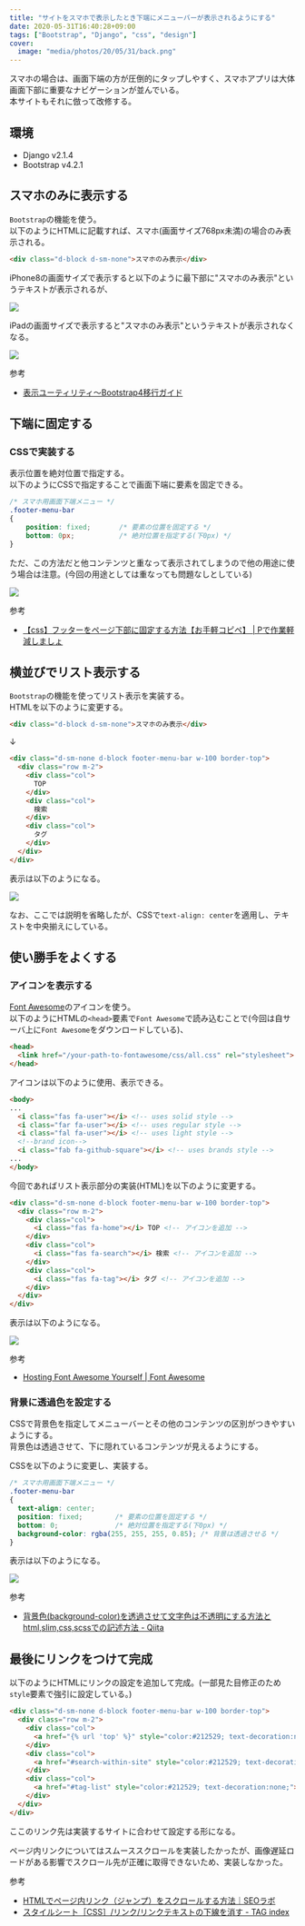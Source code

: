 ```yaml
---
title: "サイトをスマホで表示したとき下端にメニューバーが表示されるようにする"
date: 2020-05-31T16:40:28+09:00
tags: ["Bootstrap", "Django", "css", "design"]
cover:
  image: "media/photos/20/05/31/back.png"
---
```


スマホの場合は、画面下端の方が圧倒的にタップしやすく、スマホアプリは大体画面下部に重要なナビゲーションが並んでいる。  
本サイトもそれに倣って改修する。

## 環境

- Django v2.1.4
- Bootstrap v4.2.1

## スマホのみに表示する

`Bootstrap`の機能を使う。  
以下のようにHTMLに記載すれば、スマホ(画面サイズ768px未満)の場合のみ表示される。

```html
<div class="d-block d-sm-none">スマホのみ表示</div>
```

iPhone8の画面サイズで表示すると以下のように最下部に"スマホのみ表示"というテキストが表示されるが、

![](/media/markdownx/02cc1b54-43d0-407c-a1eb-9b9091f0f04f.png)

iPadの画面サイズで表示すると"スマホのみ表示"というテキストが表示されなくなる。

![](/media/markdownx/721e5d9a-6218-4019-babe-4bacb80873d4.png)

参考

- [表示ユーティリティ～Bootstrap4移行ガイド](https://cccabinet.jpn.org/bootstrap4/utilities/display)

## 下端に固定する

### CSSで実装する

表示位置を絶対位置で指定する。  
以下のようにCSSで指定することで画面下端に要素を固定できる。

```css
/* スマホ用画面下端メニュー */
.footer-menu-bar
{
	position: fixed;       /* 要素の位置を固定する */
	bottom: 0px;           /* 絶対位置を指定する(下0px) */
}
```

ただ、この方法だと他コンテンツと重なって表示されてしまうので他の用途に使う場合は注意。(今回の用途としては重なっても問題なしとしている)

![](/media/markdownx/6dad82a8-4bab-4138-9cdb-70f0a2c64b99.png)

参考

- [【css】フッターをページ下部に固定する方法【お手軽コピペ】 \| Pで作業軽減しましょ](https://tks-kan.com/2016/11/09/544/)

## 横並びでリスト表示する

`Bootstrap`の機能を使ってリスト表示を実装する。  
HTMLを以下のように変更する。

```html
<div class="d-block d-sm-none">スマホのみ表示</div>
```

↓

```html
<div class="d-sm-none d-block footer-menu-bar w-100 border-top"> 
  <div class="row m-2">
    <div class="col">
      TOP
    </div>
    <div class="col">
      検索
    </div>
    <div class="col">
      タグ
    </div>
  </div>
</div>
```

表示は以下のようになる。

![](/media/markdownx/b0f0d52e-9ed9-4366-9fbf-aa0a3f38b0f5.png)

なお、ここでは説明を省略したが、CSSで`text-align: center`を適用し、テキストを中央揃えにしている。

## 使い勝手をよくする

### アイコンを表示する

[Font Awesome](https://fontawesome.com/)のアイコンを使う。  
以下のようにHTMLの`<head>`要素で`Font Awesome`で読み込むことで(今回は自サーバ上に`Font Awesome`をダウンロードしている)、

```html
<head>
  <link href="/your-path-to-fontawesome/css/all.css" rel="stylesheet"> <!--load all styles -->
</head>
```

アイコンは以下のように使用、表示できる。

```html
<body>
...
  <i class="fas fa-user"></i> <!-- uses solid style -->
  <i class="far fa-user"></i> <!-- uses regular style -->
  <i class="fal fa-user"></i> <!-- uses light style -->
  <!--brand icon-->
  <i class="fab fa-github-square"></i> <!-- uses brands style -->
...
</body>
```

今回であればリスト表示部分の実装(HTML)を以下のように変更する。
```html
<div class="d-sm-none d-block footer-menu-bar w-100 border-top"> 
  <div class="row m-2">
    <div class="col">
      <i class="fas fa-home"></i> TOP <!-- アイコンを追加 -->
    </div>
    <div class="col">
      <i class="fas fa-search"></i> 検索 <!-- アイコンを追加 -->
    </div>
    <div class="col">
      <i class="fas fa-tag"></i> タグ <!-- アイコンを追加 -->
    </div>
  </div>
</div>
```

表示は以下のようになる。

![](/media/markdownx/948aa7d1-3bdd-4aa4-b59f-6c9e0502efcf.png)

参考

- [Hosting Font Awesome Yourself \| Font Awesome](https://fontawesome.com/how-to-use/on-the-web/setup/hosting-font-awesome-yourself)

### 背景に透過色を設定する

CSSで背景色を指定してメニューバーとその他のコンテンツの区別がつきやすいようにする。  
背景色は透過させて、下に隠れているコンテンツが見えるようにする。

CSSを以下のように変更し、実装する。
```css
/* スマホ用画面下端メニュー */
.footer-menu-bar
{
  text-align: center;
  position: fixed;        /* 要素の位置を固定する */
  bottom: 0;              /* 絶対位置を指定する(下0px) */
  background-color: rgba(255, 255, 255, 0.85); /* 背景は透過させる */
}
```

表示は以下のようになる。

![](/media/markdownx/9694a7e5-0bea-4234-9c86-e0e4768a2369.png)

参考

- [背景色\(background\-color\)を透過させて文字色は不透明にする方法とhtml,slim,css,scssでの記述方法 \- Qiita](https://qiita.com/mikuhonda/items/99a7a8acdb2921860ce0)

## 最後にリンクをつけて完成

以下のようにHTMLにリンクの設定を追加して完成。(一部見た目修正のため`style`要素で強引に設定している。)
```html
<div class="d-sm-none d-block footer-menu-bar w-100 border-top"> 
  <div class="row m-2">
    <div class="col">
      <a href="{% url 'top' %}" style="color:#212529; text-decoration:none;"><i class="fas fa-home"></i> TOP</a> <!-- TOPへのリンク -->
    </div>
    <div class="col">
      <a href="#search-within-site" style="color:#212529; text-decoration:none;"><i class="fas fa-search"></i> 検索</a> <!-- 検索へのページ内リンク -->
    </div>
    <div class="col">
      <a href="#tag-list" style="color:#212529; text-decoration:none;"><i class="fas fa-tag"></i> タグ</a> <!-- タグへのページ内リンク -->
    </div>
  </div>
</div>
```

ここのリンク先は実装するサイトに合わせて設定する形になる。

ページ内リンクについてはスムーススクロールを実装したかったが、画像遅延ロードがある影響でスクロール先が正確に取得できないため、実装しなかった。

参考

- [HTMLでページ内リンク（ジャンプ）をスクロールする方法｜SEOラボ](https://seolaboratory.jp/42119/)
- [スタイルシート［CSS］/リンク/リンクテキストの下線を消す \- TAG index](https://www.tagindex.com/stylesheet/link/text_decoration.html)

<!--
<div class="booklink-box" style="text-align:left;padding-bottom:20px;font-size:small;zoom: 1;overflow: hidden;"><div class="booklink-image" style="float:left;margin:0 15px 10px 0;"><a href="https://www.amazon.co.jp/exec/obidos/asin/4797398892/kouya17-22/" target="_blank" ><img src="https://thumbnail.image.rakuten.co.jp/@0_mall/book/cabinet/8892/9784797398892.jpg?_ex=200x200" style="border: none;" /></a></div><div class="booklink-info" style="line-height:120%;zoom: 1;overflow: hidden;"><div class="booklink-name" style="margin-bottom:10px;line-height:120%"><a href="https://hb.afl.rakuten.co.jp/hgc/15918ecf.b552f740.15918ed0.60dacf5d/yomereba_main_202005311638004109?pc=http%3A%2F%2Fbooks.rakuten.co.jp%2Frb%2F15822265%2F%3Fscid%3Daf_ich_link_urltxt%26m%3Dhttp%3A%2F%2Fm.rakuten.co.jp%2Fev%2Fbook%2F" target="_blank" >1冊ですべて身につくHTML & CSSとWebデザイン入門講座</a><div class="booklink-powered-date" style="font-size:8pt;margin-top:5px;font-family:verdana;line-height:120%">posted with <a href="https://yomereba.com" rel="nofollow" target="_blank">ヨメレバ</a></div></div><div class="booklink-detail" style="margin-bottom:5px;">Mana SBクリエイティブ 2019年03月18日    </div><div class="booklink-link2" style="margin-top:10px;"><div class="shoplinkrakuten" style="margin-right:5px;background: url('//img.yomereba.com/kz_y.gif') 0 -50px no-repeat;padding: 2px 0 2px 18px;white-space: nowrap;"><a href="https://hb.afl.rakuten.co.jp/hgc/15918ecf.b552f740.15918ed0.60dacf5d/yomereba_main_202005311638004109?pc=http%3A%2F%2Fbooks.rakuten.co.jp%2Frb%2F15822265%2F%3Fscid%3Daf_ich_link_urltxt%26m%3Dhttp%3A%2F%2Fm.rakuten.co.jp%2Fev%2Fbook%2F" target="_blank" >楽天ブックスで購入</a></div><div class="shoplinkrakukobo" style="margin-right:5px;background: url('//img.yomereba.com/kz_y.gif') 0 -50px no-repeat;padding: 2px 0 2px 18px;white-space: nowrap;"><a href="http://hb.afl.rakuten.co.jp/hgc/15918ecf.b552f740.15918ed0.60dacf5d/yomereba_main_202005311638004109?pc=https%3A%2F%2Fbooks.rakuten.co.jp%2Frk%2F37bced9d7759308fa8b4bb44c06b854e%3Fscid%3Daf_ich_link_urltxt%26m%3Dhttp%3A%2F%2Fm.rakuten.co.jp%2Fev%2Fbook%2F" target="_blank" >楽天koboで購入</a></div><div class="shoplinkamazon" style="margin-right:5px;background: url('//img.yomereba.com/kz_y.gif') 0 0 no-repeat;padding: 2px 0 2px 18px;white-space: nowrap;"><a href="https://www.amazon.co.jp/exec/obidos/asin/4797398892/kouya17-22/" target="_blank" >Amazonで購入</a></div><div class="shoplinkkindle" style="margin-right:5px;background: url('//img.yomereba.com/kz_y.gif') 0 0 no-repeat;padding: 2px 0 2px 18px;white-space: nowrap;"><a href="https://www.amazon.co.jp/gp/search?keywords=1%E5%86%8A%E3%81%A7%E3%81%99%E3%81%B9%E3%81%A6%E8%BA%AB%E3%81%AB%E3%81%A4%E3%81%8FHTML%20%26%20CSS%E3%81%A8Web%E3%83%87%E3%82%B6%E3%82%A4%E3%83%B3%E5%85%A5%E9%96%80%E8%AC%9B%E5%BA%A7&__mk_ja_JP=%83J%83%5E%83J%83i&url=node%3D2275256051&tag=kouya17-22" target="_blank" >Kindleで購入</a></div>            	              	  	  	  	  	</div></div><div class="booklink-footer" style="clear: left"></div></div>
-->
